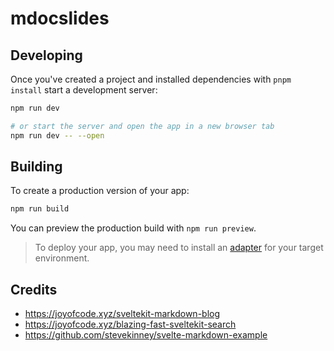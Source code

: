 # mdocslides

## Developing

Once you've created a project and installed dependencies with `pnpm install` start a development server:

```bash
npm run dev

# or start the server and open the app in a new browser tab
npm run dev -- --open
```

## Building

To create a production version of your app:

```bash
npm run build
```

You can preview the production build with `npm run preview`.

> To deploy your app, you may need to install an [adapter](https://kit.svelte.dev/docs/adapters) for your target environment.

## Credits

- https://joyofcode.xyz/sveltekit-markdown-blog
- https://joyofcode.xyz/blazing-fast-sveltekit-search
- https://github.com/stevekinney/svelte-markdown-example
